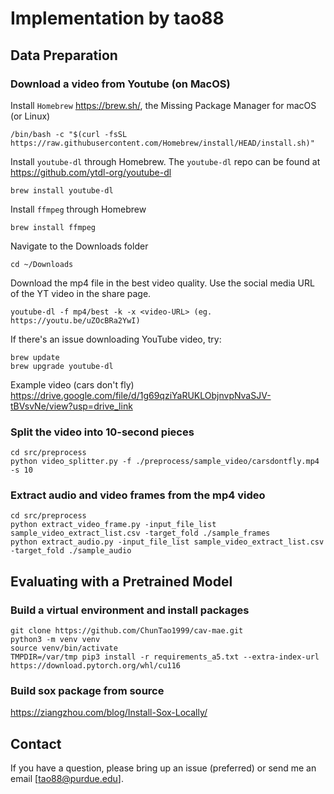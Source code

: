 # Implementation by tao88

## Data Preparation
### Download a video from Youtube (on MacOS)
Install `Homebrew` https://brew.sh/, the Missing Package Manager for macOS (or Linux)
```
/bin/bash -c "$(curl -fsSL https://raw.githubusercontent.com/Homebrew/install/HEAD/install.sh)"
```
Install `youtube-dl` through Homebrew. The `youtube-dl` repo can be found at https://github.com/ytdl-org/youtube-dl
```
brew install youtube-dl
```
Install `ffmpeg` through Homebrew
```
brew install ffmpeg
```
Navigate to the Downloads folder
```
cd ~/Downloads
```
Download the mp4 file in the best video quality. Use the social media URL of the YT video in the share page.
```
youtube-dl -f mp4/best -k -x <video-URL> (eg. https://youtu.be/uZOcBRa2YwI)
```
If there's an issue downloading YouTube video, try:
```
brew update
brew upgrade youtube-dl
```
Example video (cars don't fly)
https://drive.google.com/file/d/1g69qziYaRUKLObjnvpNvaSJV-tBVsvNe/view?usp=drive_link

### Split the video into 10-second pieces
```
cd src/preprocess
python video_splitter.py -f ./preprocess/sample_video/carsdontfly.mp4 -s 10
```

### Extract audio and video frames from the mp4 video
```
cd src/preprocess
python extract_video_frame.py -input_file_list sample_video_extract_list.csv -target_fold ./sample_frames
python extract_audio.py -input_file_list sample_video_extract_list.csv -target_fold ./sample_audio
```

## Evaluating with a Pretrained Model
### Build a virtual environment and install packages
```
git clone https://github.com/ChunTao1999/cav-mae.git
python3 -m venv venv
source venv/bin/activate
TMPDIR=/var/tmp pip3 install -r requirements_a5.txt --extra-index-url https://download.pytorch.org/whl/cu116 
```

### Build sox package from source
https://ziangzhou.com/blog/Install-Sox-Locally/


## Contact
If you have a question, please bring up an issue (preferred) or send me an email [tao88@purdue.edu].
